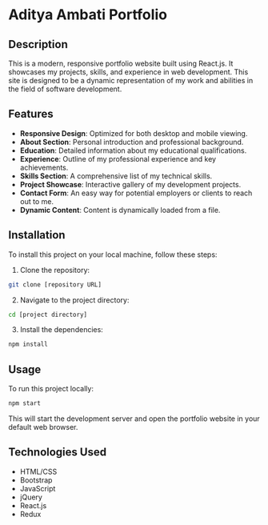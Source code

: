 # Aditya Ambati Portfolio

## Description

This is a modern, responsive portfolio website built using React.js. It showcases my projects, skills, and experience in web development. This site is designed to be a dynamic representation of my work and abilities in the field of software development.

## Features

- **Responsive Design**: Optimized for both desktop and mobile viewing.
- **About Section**: Personal introduction and professional background.
- **Education**: Detailed information about my educational qualifications.
- **Experience**: Outline of my professional experience and key achievements.
- **Skills Section**: A comprehensive list of my technical skills.
- **Project Showcase**: Interactive gallery of my development projects.
- **Contact Form**: An easy way for potential employers or clients to reach out to me.
- **Dynamic Content**: Content is dynamically loaded from a file.

## Installation

To install this project on your local machine, follow these steps:

1. Clone the repository:

```sh
git clone [repository URL]
```

2. Navigate to the project directory:

```sh
cd [project directory]
```

3. Install the dependencies:

```sh
npm install
```

## Usage

To run this project locally:

```sh
npm start
```

This will start the development server and open the portfolio website in your default web browser.

## Technologies Used

- HTML/CSS
- Bootstrap
- JavaScript
- jQuery
- React.js
- Redux
